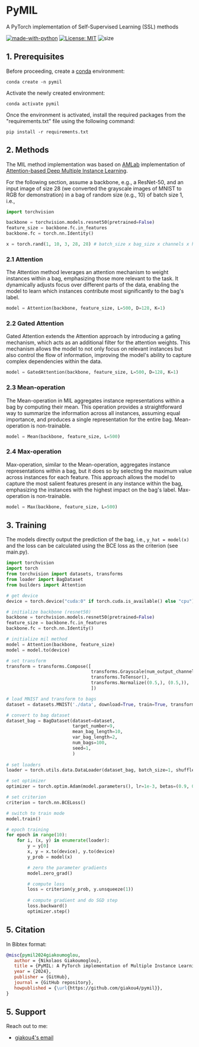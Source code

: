 # PyMIL

A PyTorch implementation of Self-Supervised Learning (SSL) methods

[![made-with-python](https://img.shields.io/badge/Made%20with-Python-1f425f.svg)](https://www.python.org/)
[![License: MIT](https://img.shields.io/badge/License-MIT-yellow.svg)](https://github.com/giakou4/pymil/LICENSE)
![size](https://img.shields.io/github/languages/code-size/giakou4/pymil)

## 1. Prerequisites

Before proceeding, create a [conda](https://docs.conda.io/projects/conda/en/latest/user-guide/install/index.html) environment:

```shell
conda create -n pymil
```
   
Activate the newly created environment:

```shell
conda activate pymil
```

Once the environment is activated, install the required packages from the "requirements.txt" file using the following command:

```shell
pip install -r requirements.txt
```

## 2. Methods

The MIL method implementation was based on [AMLab](https://github.com/AMLab-Amsterdam/AttentionDeepMIL) implementation of [Attention-based Deep Multiple Instance Learning](https://arxiv.org/abs/1802.04712).

For the following section, assume a backbone, e.g., a ResNet-50, and an input image of size 28 (we converted the grayscale images of MNIST to RGB for demonstration) in a bag of random size (e.g., 10) of batch size 1, i.e.,

```python
import torchvision

backbone = torchvision.models.resnet50(pretrained=False)
feature_size = backbone.fc.in_features
backbone.fc = torch.nn.Identity()

x = torch.rand(1, 10, 3, 28, 28) # batch_size x bag_size x channels x height x width
```

### 2.1 Attention

The Attention method leverages an attention mechanism to weight instances within a bag, emphasizing those more relevant to the task. It dynamically adjusts focus over different parts of the data, enabling the model to learn which instances contribute most significantly to the bag's label.

```python
model = Attention(backbone, feature_size, L=500, D=128, K=1)
```

### 2.2 Gated Attention

Gated Attention extends the Attention approach by introducing a gating mechanism, which acts as an additional filter for the attention weights. This mechanism allows the model to not only focus on relevant instances but also control the flow of information, improving the model's ability to capture complex dependencies within the data.


```python
model = GatedAttention(backbone, feature_size, L=500, D=128, K=1)
```

### 2.3 Mean-operation

The Mean-operation in MIL aggregates instance representations within a bag by computing their mean. This operation provides a straightforward way to summarize the information across all instances, assuming equal importance, and produces a single representation for the entire bag. Mean-operation is non-trainable.

```python
model = Mean(backbone, feature_size, L=500)
```

### 2.4 Max-operation

Max-operation, similar to the Mean-operation, aggregates instance representations within a bag, but it does so by selecting the maximum value across instances for each feature. This approach allows the model to capture the most salient features present in any instance within the bag, emphasizing the instances with the highest impact on the bag's label. Max-operation is non-trainable.

```python
model = Max(backbone, feature_size, L=500)
```

## 3. Training

The models directly output the prediction of the bag, i.e., ```y_hat = model(x)``` and the loss can be calculated using the BCE loss as the criterion (see main.py).

```python
import torchvision
import torch
from torchvision import datasets, transforms
from loader import BagDataset
from builders import Attention

# get device
device = torch.device("cuda:0" if torch.cuda.is_available() else "cpu")

# initialize backbone (resnet50)
backbone = torchvision.models.resnet50(pretrained=False)
feature_size = backbone.fc.in_features
backbone.fc = torch.nn.Identity()

# initialize mil method
model = Attention(backbone, feature_size)
model = model.to(device)

# set transform
transform = transforms.Compose([
                                transforms.Grayscale(num_output_channels=3), # so we can use ResNet-50
                                transforms.ToTensor(),
                                transforms.Normalize((0.5,), (0.5,)),
                                ])

# load MNIST and transform to bags
dataset = datasets.MNIST('./data', download=True, train=True, transform=transform)

# convert to bag dataset
dataset_bag = BagDataset(dataset=dataset, 
                         target_number=9, 
                         mean_bag_length=10, 
                         var_bag_length=2, 
                         num_bags=100, 
                         seed=1,
                         )
    
# set loaders
loader = torch.utils.data.DataLoader(dataset_bag, batch_size=1, shuffle=True)

# set optimizer
optimizer = torch.optim.Adam(model.parameters(), lr=1e-3, betas=(0.9, 0.999), eps=1e-08, weight_decay=1e-3)

# set criterion
criterion = torch.nn.BCELoss()

# switch to train mode
model.train()

# epoch training
for epoch in range(10):
    for i, (x, y) in enumerate(loader):
        y = y[0]
        x, y = x.to(device), y.to(device)
        y_prob = model(x)

        # zero the parameter gradients
        model.zero_grad()

        # compute loss
        loss = criterion(y_prob, y.unsqueeze(1))
        
        # compute gradient and do SGD step
        loss.backward()
        optimizer.step()
```
## 5. Citation

In Bibtex format:

```bibtex
@misc{pymil2024giakoumoglou,
   author = {Nikolaos Giakoumoglou},
   title = {PyMIL: A PyTorch implementation of Multiple Instance Learning (MIL) methods},
   year = {2024},
   publisher = {GitHub},
   journal = {GitHub repository},
   howpublished = {\url{https://github.com/giakou4/pymil}},
}
```

## 5. Support
Reach out to me:
- [giakou4's email](mailto:giakou4@gmail.com "giakou4@gmail.com")

